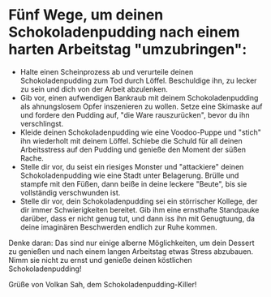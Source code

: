 # Fünf Wege, um deinen Schokoladenpudding nach einem harten Arbeitstag "umzubringen":
- Halte einen Scheinprozess ab und verurteile deinen Schokoladenpudding zum Tod durch Löffel. Beschuldige ihn, zu lecker zu sein und dich von der Arbeit abzulenken.
- Gib vor, einen aufwendigen Bankraub mit deinem Schokoladenpudding als ahnungslosem Opfer inszenieren zu wollen. Setze eine Skimaske auf und fordere den Pudding auf, "die Ware rauszurücken", bevor du ihn verschlingst.
- Kleide deinen Schokoladenpudding wie eine Voodoo-Puppe und "stich" ihn wiederholt mit deinem Löffel. Schiebe die Schuld für all deinen Arbeitsstress auf den Pudding und genieße den Moment der süßen Rache.
- Stelle dir vor, du seist ein riesiges Monster und "attackiere" deinen Schokoladenpudding wie eine Stadt unter Belagerung. Brülle und stampfe mit den Füßen, dann beiße in deine leckere "Beute", bis sie vollständig verschwunden ist.
- Stelle dir vor, dein Schokoladenpudding sei ein störrischer Kollege, der dir immer Schwierigkeiten bereitet. Gib ihm eine ernsthafte Standpauke darüber, dass er nicht genug tut, und dann iss ihn mit Genugtuung, da deine imaginären Beschwerden endlich zur Ruhe kommen.

Denke daran: Das sind nur einige alberne Möglichkeiten, um dein Dessert zu genießen und nach einem langen Arbeitstag etwas Stress abzubauen. Nimm sie nicht zu ernst und genieße deinen köstlichen Schokoladenpudding!

Grüße von Volkan Sah, dem Schokoladenpudding-Killer!
